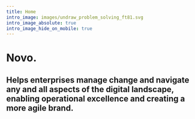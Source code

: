 ```yaml
---
title: Home
intro_image: images/undraw_problem_solving_ft81.svg
intro_image_absolute: true
intro_image_hide_on_mobile: true
---
```


# Novo.

## Helps enterprises **manage change** and navigate any and all aspects of the digital landscape, enabling operational excellence and creating a more agile brand.
